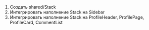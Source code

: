 1) Создать shared/Stack
2) Интегрировать наполнение Stack на Sidebar
3) Интегрировать наполнение Stack на ProfileHeader, ProfilePage, ProfileCard, CommentList